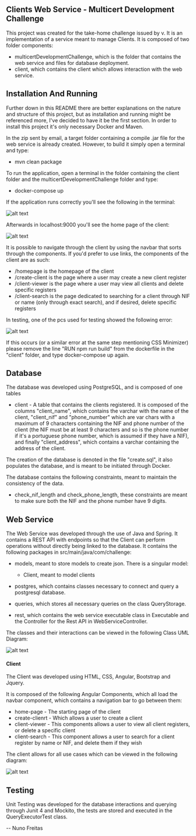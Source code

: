 

## Clients Web Service -  Multicert Development Challenge 

This project was created for the take-home challenge issued by v. It is an implementation of a service meant to manage Clients.
It is composed of two folder components: 

- multicertDevelopmentChallenge, which is the folder that contains the web service and files for database deployment.
- client, which contains the client which allows interaction with the web service.

## Installation And Running
Further down in this README there are better explanations on the nature and structure of this project, but as installation and running might be referenced more, I've decided to have it be the first section.
In order to install this project it's only necessary Docker and Maven.

In the zip sent by email, a target folder containing a compile .jar file for the web service is already created. However, to build it simply open a terminal and type:
 - mvn clean package

To run the application, open a terminal in the folder containing the client folder and the multicertDevelopmentChallenge folder and type:
- docker-compose up



If the application runs correctly you'll see the following in the terminal:

![alt text](https://i.imgur.com/YfL1RO8.png "correct")

Afterwards in localhost:9000 you'll see the home page of the client:

![alt text](https://i.imgur.com/2AVcA4G.png "home-page")

It is possible to navigate through the client by using the navbar that sorts through the components.
If you'd prefer to use links, the components of the client are as such:
 - /homepage is the homepage of the client
 - /create-client is the page where a user may create a new client register
 - /client-viewer is the page where a user may view all clients and delete specific registers
 - /client-search is the page dedicated to searching for a client through NIF or name (only through exact search), and if desired, delete specific registers 

In testing, one of the pcs used for testing showed the following error:

![alt text](https://i.imgur.com/jPBwRo0.png "Logo Title Text 1")


If this occurs (or a similar error at the same step mentioning CSS Minimizer) please remove the line "RUN npm run build" from the dockerfile in the "client" folder, and type docker-compose up again. 

## Database

The database was developed using PostgreSQL, and is composed of one tables


- client - A table that contains the clients registered. It is composed of the columns "client_name", which contains the varchar with the name of the client, "client_nif" and "phone_number" which are var chars with a maximum of 9 characters containing the NIF and phone number of the client (the NIF must be at least 9 characters and so is the phone number if it's a portuguese phone number, which is assumed if they have a NIF), and finally "client_address", which contains a varchar containing the address of the client.  

The creation of the database is denoted in the file "create.sql", it also populates the database, and is meant to be initiated through Docker.

The database contains the following constraints, meant to maintain the consistency of the data.

- check_nif_length and check_phone_length, these constraints are meant to make sure both the NIF and the phone number have 9 digits. 


## Web Service

The Web Service was developed through the use of Java and Spring. It contains a REST API with endpoints so that the Client can perform operations without directly being linked to the database.
It contains the following packages in src/main/java/com/challenge:

- models, meant to store models to create json. There is a singular model:
    -    Client, meant to model clients

- postgres, which contains classes necessary to connect and query a postgresql database.
- queries, which stores all necessary queries on the class QueryStorage.
- rest, which contains the web service executable class in Executable and the Controller for the Rest API in WebServiceController.

The classes and their interactions can be viewed in the following Class UML Diagram:

![alt text](https://i.imgur.com/OMTf6XZ.png "Class Diagram")



#### Client

The Client was developed using HTML, CSS, Angular, Bootstrap and Jquery.

It is composed of the following Angular Components, which all load the  navbar component, which contains a navigation bar to go between them:
- home-page - The starting page of the client
- create-clienrt - Which allows a user to create a client
- client-viewer - This components allows a user to view all client registers, or delete a specific client
- client-search - This component allows a user to search for a client register by name or NIF, and delete them if they wish

The client allows for all use cases which can be viewed in the following diagram:

![alt text](https://i.imgur.com/KIaQOjv.png "Use Cases")



## Testing

Unit Testing was developed for the database interactions and querying through Junit 4 and Mockito, the tests are stored and executed in the QueryExecutorTest class.





-- Nuno Freitas

   [dill]: <https://github.com/joemccann/dillinger>
   [git-repo-url]: <https://github.com/joemccann/dillinger.git>
   [john gruber]: <http://daringfireball.net>
   [df1]: <http://daringfireball.net/projects/markdown/>
   [markdown-it]: <https://github.com/markdown-it/markdown-it>
   [Ace Editor]: <http://ace.ajax.org>
   [node.js]: <http://nodejs.org>
   [Twitter Bootstrap]: <http://twitter.github.com/bootstrap/>
   [jQuery]: <http://jquery.com>
   [@tjholowaychuk]: <http://twitter.com/tjholowaychuk>
   [express]: <http://expressjs.com>
   [AngularJS]: <http://angularjs.org>
   [Gulp]: <http://gulpjs.com>

   [PlDb]: <https://github.com/joemccann/dillinger/tree/master/plugins/dropbox/README.md>
   [PlGh]: <https://github.com/joemccann/dillinger/tree/master/plugins/github/README.md>
   [PlGd]: <https://github.com/joemccann/dillinger/tree/master/plugins/googledrive/README.md>
   [PlOd]: <https://github.com/joemccann/dillinger/tree/master/plugins/onedrive/README.md>
   [PlMe]: <https://github.com/joemccann/dillinger/tree/master/plugins/medium/README.md>
   [PlGa]: <https://github.com/RahulHP/dillinger/blob/master/plugins/googleanalytics/README.md>


